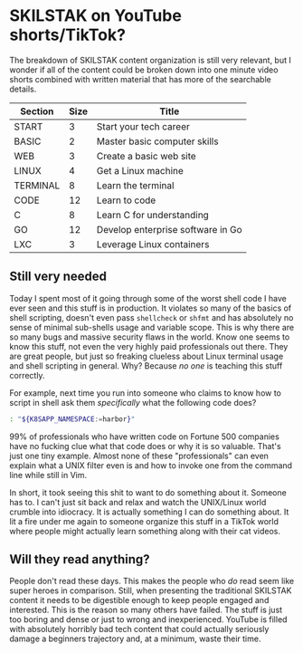 # SKILSTAK on YouTube shorts/TikTok?

The breakdown of SKILSTAK content organization is still very relevant, but I wonder if all of the content could be broken down into one minute video shorts combined with written material that has more of the searchable details.

Section | Size | Title
-|-|-
START    |  3  | Start your tech career
BASIC    |  2  | Master basic computer skills
WEB      |  3  | Create a basic web site
LINUX    |  4  | Get a Linux machine
TERMINAL |  8  | Learn the terminal
CODE     |  12 | Learn to code
C        |  8  | Learn C for understanding
GO       |  12 | Develop enterprise software in Go
LXC      |  3  | Leverage Linux containers

## Still very needed

Today I spent most of it going through some of the worst shell code I have ever seen and this stuff is in production. It violates so many of the basics of shell scripting, doesn't even pass `shellcheck` or `shfmt` and has absolutely no sense of minimal sub-shells usage and variable scope. This is why there are so many bugs and massive security flaws in the world. Know one seems to know this stuff, not even the very highly paid professionals out there. They are great people, but just so freaking clueless about Linux terminal usage and shell scripting in general. Why? Because *no one* is teaching this stuff correctly.

For example, next time you run into someone who claims to know how to script in shell ask them *specifically* what the following code does?

```sh
: "${K8SAPP_NAMESPACE:=harbor}"
```

99% of professionals who have written code on Fortune 500 companies have no fucking clue what that code does or why it is so valuable. That's just one tiny example. Almost none of these "professionals" can even explain what a UNIX filter even is and how to invoke one from the command line while still in Vim.

In short, it took seeing this shit to want to do something about it. Someone has to. I can't just sit back and relax and watch the UNIX/Linux world crumble into idiocracy. It is actually something I can do something about. It lit a fire under me again to someone organize this stuff in a TikTok world where people might actually learn something along with their cat videos.

## Will they read anything?

People don't read these days. This makes the people who *do* read seem like super heroes in comparison. Still, when presenting the traditional SKILSTAK content it needs to be digestible enough to keep people engaged and interested. This is the reason so many others have failed. The stuff is just too boring and dense or just to wrong and inexperienced. YouTube is filled with absolutely horribly bad tech content that could actually seriously damage a beginners trajectory and, at a minimum, waste their time.


